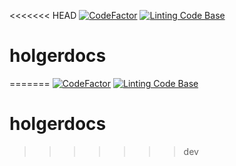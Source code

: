 <<<<<<< HEAD
[![CodeFactor](https://www.codefactor.io/repository/github/holgerverse/holgerdocs/badge)](https://www.codefactor.io/repository/github/holgerverse/holgersync)
[![Linting Code Base](https://github.com/holgerverse/holgerdocs/actions/workflows/linting.yml/badge.svg)](https://github.com/holgerverse/holgerdocs/actions/workflows/linting.yml)
# holgerdocs
=======
[![CodeFactor](https://www.codefactor.io/repository/github/holgerverse/holgerdocs/badge)](https://www.codefactor.io/repository/github/holgerverse/holgerdocs)
[![Linting Code Base](https://github.com/holgerverse/holgerdocs/actions/workflows/linting.yml/badge.svg)](https://github.com/holgerverse/holgerdocs/actions/workflows/linting.yml)
# holgerdocs
>>>>>>> dev
